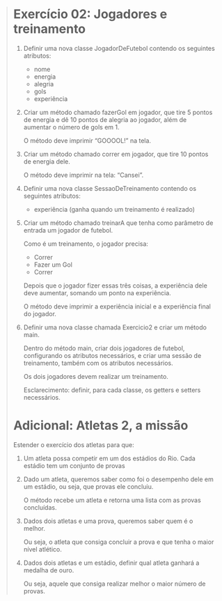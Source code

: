 > # Exercício 02: Jogadores e treinamento 
> 
> 1. Definir uma nova classe JogadorDeFutebol contendo os seguintes atributos:
>     * nome 
>     * energia 
>     * alegria 
>     * gols 
>     * experiência 
> 
> 2. Criar um método chamado fazerGol em jogador, que tire 5 pontos de energia e dê 10 pontos de alegria ao jogador, além de aumentar o número de gols em 1.
> 
>     O método deve imprimir “GOOOOL!” na tela. 
> 
> 3. Criar um método chamado correr em jogador, que tire 10 pontos de energia dele.
> 
>     O método deve imprimir na tela: “Cansei”. 
> 
> 4. Definir uma nova classe SessaoDeTreinamento contendo os seguintes atributos: 
>     * experiência (ganha quando um treinamento é realizado) 
> 
> 5. Criar um método chamado treinarA que tenha como parâmetro de entrada um jogador de futebol.
> 
>     Como é um treinamento, o jogador precisa:
>     * Correr 
>     * Fazer um Gol 
>     * Correr 
> 
>     Depois que o jogador fizer essas três coisas, a experiência dele deve aumentar, somando um ponto na experiência.
>     
>     O método deve imprimir a experiência inicial e a experiência final do jogador. 
> 
> 6. Definir uma nova classe chamada Exercicio2 e criar um método main.
> 
>     Dentro do método main, criar dois jogadores de futebol, configurando os atributos necessários, e criar uma sessão de treinamento, também com os atributos necessários.
>     
>     Os dois jogadores devem realizar um treinamento. 
> 
>     Esclarecimento: definir, para cada classe, os getters e setters necessários.
> 
> # Adicional: Atletas 2, a missão
> 
> Estender o exercício dos atletas para que: 
> 
> 1. Um atleta possa competir em um dos estádios do Rio.
>     Cada estádio tem um conjunto de provas 
> 
> 2. Dado um atleta, queremos saber como foi o desempenho dele em um estádio, ou seja, que provas ele concluiu.
> 
>     O método recebe um atleta e retorna uma lista com as provas concluídas. 
> 
> 3. Dados dois atletas e uma prova, queremos saber quem é o melhor.
> 
>     Ou seja, o atleta que consiga concluir a prova e que tenha o maior nível atlético. 
> 
> 4. Dados dois atletas e um estádio, definir qual atleta ganhará a medalha de ouro.
> 
>     Ou seja, aquele que consiga realizar melhor o maior número de provas.